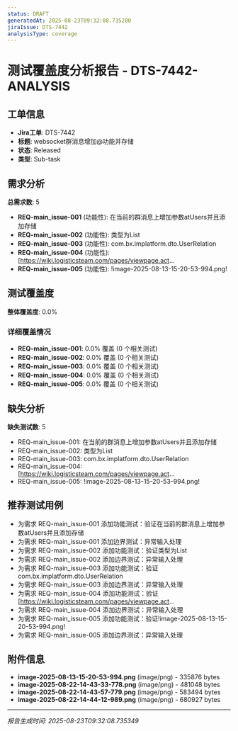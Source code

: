 ```yaml
---
status: DRAFT
generatedAt: 2025-08-23T09:32:08.735280
jiraIssue: DTS-7442
analysisType: coverage
---
```


# 测试覆盖度分析报告 - DTS-7442-ANALYSIS

## 工单信息
- **Jira工单**: DTS-7442
- **标题**: websocket群消息增加@功能并存储
- **状态**: Released
- **类型**: Sub-task

## 需求分析
**总需求数**: 5

- **REQ-main_issue-001** (功能性): 在当前的群消息上增加参数atUsers并且添加存储
- **REQ-main_issue-002** (功能性): 类型为List<UserRelation>
- **REQ-main_issue-003** (功能性): com.bx.implatform.dto.UserRelation
- **REQ-main_issue-004** (功能性): [https://wiki.logisticsteam.com/pages/viewpage.act...
- **REQ-main_issue-005** (功能性): !image-2025-08-13-15-20-53-994.png!

## 测试覆盖度
**整体覆盖度**: 0.0%

### 详细覆盖情况
- **REQ-main_issue-001**: 0.0% 覆盖 (0 个相关测试)
- **REQ-main_issue-002**: 0.0% 覆盖 (0 个相关测试)
- **REQ-main_issue-003**: 0.0% 覆盖 (0 个相关测试)
- **REQ-main_issue-004**: 0.0% 覆盖 (0 个相关测试)
- **REQ-main_issue-005**: 0.0% 覆盖 (0 个相关测试)

## 缺失分析
**缺失测试数**: 5

- REQ-main_issue-001: 在当前的群消息上增加参数atUsers并且添加存储
- REQ-main_issue-002: 类型为List<UserRelation>
- REQ-main_issue-003: com.bx.implatform.dto.UserRelation
- REQ-main_issue-004: [https://wiki.logisticsteam.com/pages/viewpage.act...
- REQ-main_issue-005: !image-2025-08-13-15-20-53-994.png!

## 推荐测试用例
- 为需求 REQ-main_issue-001 添加功能测试：验证在当前的群消息上增加参数atUsers并且添加存储
- 为需求 REQ-main_issue-001 添加边界测试：异常输入处理
- 为需求 REQ-main_issue-002 添加功能测试：验证类型为List<UserRelation>
- 为需求 REQ-main_issue-002 添加边界测试：异常输入处理
- 为需求 REQ-main_issue-003 添加功能测试：验证com.bx.implatform.dto.UserRelation
- 为需求 REQ-main_issue-003 添加边界测试：异常输入处理
- 为需求 REQ-main_issue-004 添加功能测试：验证[https://wiki.logisticsteam.com/pages/viewpage.act...
- 为需求 REQ-main_issue-004 添加边界测试：异常输入处理
- 为需求 REQ-main_issue-005 添加功能测试：验证!image-2025-08-13-15-20-53-994.png!
- 为需求 REQ-main_issue-005 添加边界测试：异常输入处理

## 附件信息
- **image-2025-08-13-15-20-53-994.png** (image/png) - 335876 bytes
- **image-2025-08-22-14-43-33-778.png** (image/png) - 481048 bytes
- **image-2025-08-22-14-43-57-779.png** (image/png) - 583494 bytes
- **image-2025-08-22-14-44-12-989.png** (image/png) - 680927 bytes

---
*报告生成时间: 2025-08-23T09:32:08.735349*
